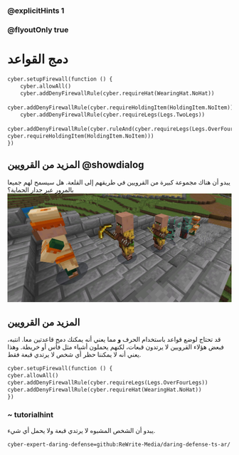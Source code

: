 ### @explicitHints 1
### @flyoutOnly true

# دمج القواعد

```ghost
cyber.setupFirewall(function () {
    cyber.allowAll()
    cyber.addDenyFirewallRule(cyber.requireHat(WearingHat.NoHat))
    cyber.addDenyFirewallRule(cyber.requireHoldingItem(HoldingItem.NoItem))
    cyber.addDenyFirewallRule(cyber.requireLegs(Legs.TwoLegs))
    cyber.addDenyFirewallRule(cyber.ruleAnd(cyber.requireLegs(Legs.OverFourLegs), cyber.requireHoldingItem(HoldingItem.NoItem)))
})

```

## المزيد من القرويين  @showdialog
يبدو أن هناك مجموعة كبيرة من القرويين في طريقهم إلى القلعة. 
هل سيسمح لهم جميعا  بالمرور عبر  جدار الحماية؟
![Villagers](https://raw.githubusercontent.com/CausewayDigital/Minecraft-EE-MakeCode/main/tutorials/cyber-kingdom/firewall/images/level_4.jpg)


## المزيد من القرويين
قد تحتاج لوضع قواعد باستخدام الحرف **و** مما يعني أنه يمكنك دمج قاعدتين معا. 
انتبه، فبعض هؤلاء القرويين لا يرتدون قبعات، لكنهم يحملون أشياء مثل فأس أو خريطة. وهذا يعني أنه لا يمكننا حظر أي شخص لا يرتدي قبعة فقط.


```template
cyber.setupFirewall(function () {
cyber.allowAll()
cyber.addDenyFirewallRule(cyber.requireLegs(Legs.OverFourLegs))
cyber.addDenyFirewallRule(cyber.requireHat(WearingHat.NoHat))
})
```

### ~ tutorialhint
يبدو أن الشخص المشبوه لا يرتدي قبعة ولا يحمل أي شيء.

```package
cyber-expert-daring-defense=github:ReWrite-Media/daring-defense-ts-ar/
```